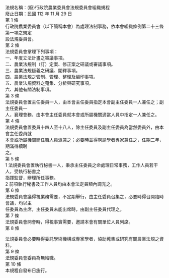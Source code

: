 法規名稱：(廢)行政院農業委員會法規委員會組織規程  
廢止日期：民國 112 年 11 月 29 日  
第 1 條  
行政院農業委員會（以下簡稱本會）為處理法制事務，依本會組織條例第二十三條第一項之規定  
設法規委員會。  
第 2 條  
法規委員會掌理下列事項：  
一、年度立法計畫之審議事項。  
二、農業法規制（訂）定案、修正案之研議或審議事項。  
三、農業法規疑義之研議、闡釋事項。  
四、農業法規之管制、管理、整理及編印事項。  
五、農業法規資料之蒐集、分析與研究事項。  
六、其他有關法制事項。  
第 3 條  
法規委員會置主任委員一人，由本會主任委員指定本會副主任委員一人兼任之；副主任委員一  
人，襄理會務，由本會主任委員就本會或所屬機關適當人員中指定一人兼任之。  
第 4 條  
法規委員會置委員十四人至十八人，除主任委員及副主任委員為當然委員外，由本會主任委員就  
本會或所屬機關簡任職人員派兼之；必要時並得聘請學者專家兼任之，任期二年，期滿得續聘  
之。  
第 5 條  
1 法規委員會置執行秘書一人，秉承主任委員之命處理日常事務，工作人員若干人，受執行秘書之  
指揮監督，辦理所任事務。  
2 前項執行秘書及工作人員均由本會法定員額內調充之。  
第 6 條  
法規委員會議得視業務需要，不定期舉行，由主任委員召集之，必要時得召開臨時會議，均以主  
任委員為主席，主任委員未能出席時，由副主任委員代理之。  
第 7 條  
法規委員會開會時，得視事實需要，邀請本會有關單位人員列席。  
第 8 條  


法規委員會必要時得委託學術機構或專家學者，協助蒐集或研究有關農業法規之資料。  
第 9 條  
法規委員會委員為無給職。  
第 10 條  
本規程自發布日施行。  


